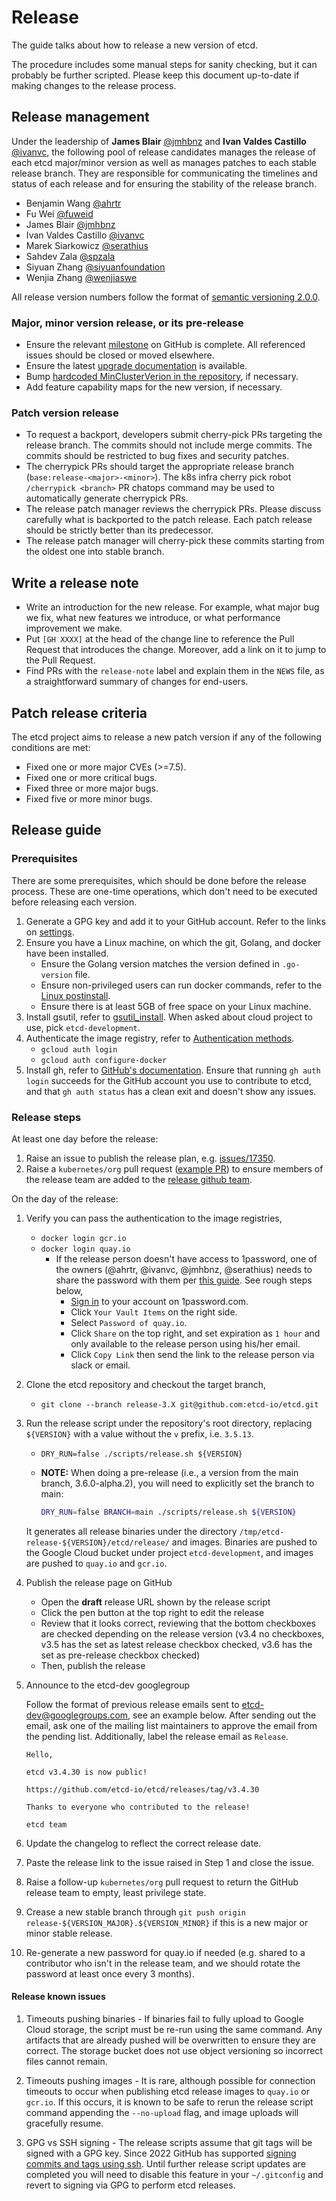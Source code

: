 # Release

The guide talks about how to release a new version of etcd.

The procedure includes some manual steps for sanity checking, but it can probably be further scripted. Please keep this document up-to-date if making changes to the release process.

## Release management

Under the leadership of **James Blair** [@jmhbnz](https://github.com/jmhbnz) and **Ivan Valdes Castillo** [@ivanvc](https://github.com/ivanvc), the following pool of release candidates manages the release of each etcd major/minor version as well as manages patches
to each stable release branch. They are responsible for communicating the timelines and status of each release and
for ensuring the stability of the release branch.

- Benjamin Wang [@ahrtr](https://github.com/ahrtr)
- Fu Wei [@fuweid](https://github.com/fuweid)
- James Blair [@jmhbnz](https://github.com/jmhbnz)
- Ivan Valdes Castillo [@ivanvc](https://github.com/ivanvc)
- Marek Siarkowicz [@serathius](https://github.com/serathius)
- Sahdev Zala [@spzala](https://github.com/spzala)
- Siyuan Zhang [@siyuanfoundation](https://github.com/siyuanfoundation)
- Wenjia Zhang [@wenjiaswe](https://github.com/wenjiaswe)

All release version numbers follow the format of [semantic versioning 2.0.0](http://semver.org/).

### Major, minor version release, or its pre-release

- Ensure the relevant [milestone](https://github.com/etcd-io/etcd/milestones) on GitHub is complete. All referenced issues should be closed or moved elsewhere.
- Ensure the latest [upgrade documentation](https://etcd.io/docs/next/upgrades) is available.
- Bump [hardcoded MinClusterVerion in the repository](https://github.com/etcd-io/etcd/blob/v3.4.15/version/version.go#L29), if necessary.
- Add feature capability maps for the new version, if necessary.

### Patch version release

- To request a backport, developers submit cherry-pick PRs targeting the release branch. The commits should not include merge commits. The commits should be restricted to bug fixes and security patches.
- The cherrypick PRs should target the appropriate release branch (`base:release-<major>-<minor>`). The k8s infra cherry pick robot `/cherrypick <branch>` PR chatops command may be used to automatically generate cherrypick PRs.
- The release patch manager reviews the cherrypick PRs. Please discuss carefully what is backported to the patch release. Each patch release should be strictly better than its predecessor.
- The release patch manager will cherry-pick these commits starting from the oldest one into stable branch.

## Write a release note

- Write an introduction for the new release. For example, what major bug we fix, what new features we introduce, or what performance improvement we make.
- Put `[GH XXXX]` at the head of the change line to reference the Pull Request that introduces the change. Moreover, add a link on it to jump to the Pull Request.
- Find PRs with the `release-note` label and explain them in the `NEWS` file, as a straightforward summary of changes for end-users.

## Patch release criteria

The etcd project aims to release a new patch version if any of the following conditions are met:

- Fixed one or more major CVEs (>=7.5).
- Fixed one or more critical bugs.
- Fixed three or more major bugs.
- Fixed five or more minor bugs.

## Release guide

### Prerequisites

There are some prerequisites, which should be done before the release process. These are one-time operations,
which don't need to be executed before releasing each version.
1. Generate a GPG key and add it to your GitHub account. Refer to the links on [settings](https://github.com/settings/keys).
2. Ensure you have a Linux machine, on which the git, Golang, and docker have been installed.
    - Ensure the Golang version matches the version defined in `.go-version` file.
    - Ensure non-privileged users can run docker commands, refer to the [Linux postinstall](https://docs.docker.com/engine/install/linux-postinstall/).
    - Ensure there is at least 5GB of free space on your Linux machine.
3. Install gsutil, refer to [gsutil_install](https://cloud.google.com/storage/docs/gsutil_install). When asked about cloud project to use, pick `etcd-development`.
4. Authenticate the image registry, refer to [Authentication methods](https://cloud.google.com/container-registry/docs/advanced-authentication).
   - `gcloud auth login`
   - `gcloud auth configure-docker`
5. Install gh, refer to [GitHub's documentation](https://github.com/cli/cli#installation). Ensure that running
   `gh auth login` succeeds for the GitHub account you use to contribute to etcd,
   and that `gh auth status` has a clean exit and doesn't show any issues.

### Release steps

At least one day before the release:

1. Raise an issue to publish the release plan, e.g. [issues/17350](https://github.com/etcd-io/etcd/issues/17350).
2. Raise a `kubernetes/org` pull request ([example PR](https://github.com/kubernetes/org/pull/5582)) to ensure members of the release team are added to the [release github team](https://github.com/orgs/etcd-io/teams/release-etcd).

On the day of the release:

1. Verify you can pass the authentication to the image registries,
   - `docker login gcr.io`
   - `docker login quay.io`
     - If the release person doesn't have access to 1password, one of the owners (@ahrtr, @ivanvc, @jmhbnz, @serathius) needs to share the password with them per [this guide](https://support.1password.com/share-items/). See rough steps below,
       - [Sign in](https://team-etcd.1password.com/home) to your account on 1password.com.
       - Click `Your Vault Items` on the right side.
       - Select `Password of quay.io`.
       - Click `Share` on the top right, and set expiration as `1 hour` and only available to the release person using his/her email.
       - Click `Copy Link` then send the link to the release person via slack or email.
2. Clone the etcd repository and checkout the target branch,
   - `git clone --branch release-3.X git@github.com:etcd-io/etcd.git`
3. Run the release script under the repository's root directory, replacing `${VERSION}` with a value without the `v` prefix, i.e. `3.5.13`.
   - `DRY_RUN=false ./scripts/release.sh ${VERSION}`
   - **NOTE:** When doing a pre-release (i.e., a version from the main branch, 3.6.0-alpha.2), you will need to explicitly set the branch to main:

     ```bash
     DRY_RUN=false BRANCH=main ./scripts/release.sh ${VERSION}
     ```

   It generates all release binaries under the directory `/tmp/etcd-release-${VERSION}/etcd/release/` and images. Binaries are pushed to the Google Cloud bucket
   under project `etcd-development`, and images are pushed to `quay.io` and `gcr.io`.
4. Publish the release page on GitHub
   - Open the **draft** release URL shown by the release script
   - Click the pen button at the top right to edit the release
   - Review that it looks correct, reviewing that the bottom checkboxes are checked depending on the
     release version (v3.4 no checkboxes, v3.5 has the set as latest release checkbox checked,
     v3.6 has the set as pre-release checkbox checked)
   - Then, publish the release
5. Announce to the etcd-dev googlegroup

   Follow the format of previous release emails sent to etcd-dev@googlegroups.com, see an example below. After sending out the email, ask one of the mailing list maintainers to approve the email from the pending list. Additionally, label the release email as `Release`.

   ```text
   Hello,

   etcd v3.4.30 is now public!

   https://github.com/etcd-io/etcd/releases/tag/v3.4.30

   Thanks to everyone who contributed to the release!

   etcd team
   ```

6. Update the changelog to reflect the correct release date.
7. Paste the release link to the issue raised in Step 1 and close the issue.
8. Raise a follow-up `kubernetes/org` pull request to return the GitHub release team to empty, least privilege state.
9. Crease a new stable branch through `git push origin release-${VERSION_MAJOR}.${VERSION_MINOR}` if this is a new major or minor stable release.
10. Re-generate a new password for quay.io if needed (e.g. shared to a contributor who isn't in the release team, and we should rotate the password at least once every 3 months).

#### Release known issues

1. Timeouts pushing binaries - If binaries fail to fully upload to Google Cloud storage, the script must be re-run using the same command. Any artifacts that are already pushed will be overwritten to ensure they are correct. The storage bucket does not use object versioning so incorrect files cannot remain.

2. Timeouts pushing images - It is rare, although possible for connection timeouts to occur when publishing etcd release images to `quay.io` or `gcr.io`. If this occurs, it is known to be safe to rerun the release script command appending the `--no-upload` flag, and image uploads will gracefully resume.

3. GPG vs SSH signing - The release scripts assume that git tags will be signed with a GPG key. Since 2022 GitHub has supported [signing commits and tags using ssh](https://github.blog/changelog/2022-08-23-ssh-commit-verification-now-supported). Until further release script updates are completed you will need to disable this feature in your `~/.gitconfig` and revert to signing via GPG to perform etcd releases.
